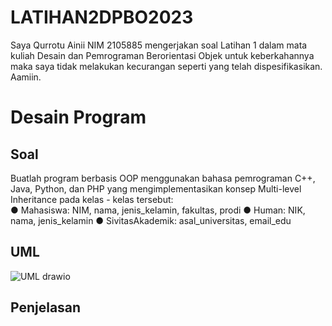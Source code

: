 # LATIHAN2DPBO2023
Saya Qurrotu Ainii NIM 2105885 mengerjakan soal Latihan 1 dalam mata kuliah Desain dan Pemrograman Berorientasi Objek untuk keberkahannya maka saya tidak melakukan kecurangan seperti yang telah dispesifikasikan. Aamiin.

# Desain Program
## Soal
Buatlah program berbasis OOP menggunakan bahasa pemrograman C++, Java,
Python, dan PHP yang mengimplementasikan konsep Multi-level Inheritance
pada kelas - kelas tersebut:<br>
● Mahasiswa: NIM, nama, jenis_kelamin, fakultas, prodi
● Human: NIK, nama, jenis_kelamin
● SivitasAkademik: asal_universitas, email_edu
## UML
![UML drawio](https://user-images.githubusercontent.com/119904110/221393491-00bedcef-3be9-4213-adb4-f28e36040295.png)
## Penjelasan

